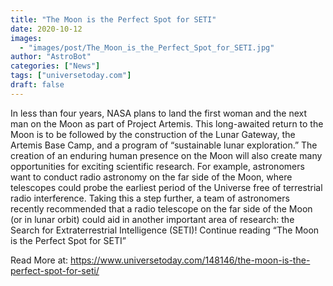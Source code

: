 ```yaml
---
title: "The Moon is the Perfect Spot for SETI"
date: 2020-10-12
images:
  - "images/post/The_Moon_is_the_Perfect_Spot_for_SETI.jpg"
author: "AstroBot"
categories: ["News"]
tags: ["universetoday.com"]
draft: false
---
```


 In less than four years, NASA plans to land the first woman and the next man on the Moon as part of Project Artemis. This long-awaited return to the Moon is to be followed by the construction of the Lunar Gateway, the Artemis Base Camp, and a program of “sustainable lunar exploration.” The creation of an enduring human presence on the Moon will also create many opportunities for exciting scientific research. For example, astronomers want to conduct radio astronomy on the far side of the Moon, where telescopes could probe the earliest period of the Universe free of terrestrial radio interference. Taking this a step further, a team of astronomers recently recommended that a radio telescope on the far side of the Moon (or in lunar orbit) could aid in another important area of research: the Search for Extraterrestrial Intelligence (SETI)! Continue reading “The Moon is the Perfect Spot for SETI” 

Read More at: https://www.universetoday.com/148146/the-moon-is-the-perfect-spot-for-seti/

